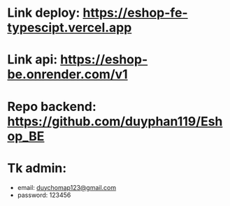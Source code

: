 # Link deploy: https://eshop-fe-typescipt.vercel.app

# Link api: https://eshop-be.onrender.com/v1

# Repo backend: https://github.com/duyphan119/Eshop_BE

# Tk admin: 
  + email: duychomap123@gmail.com
  + password: 123456
